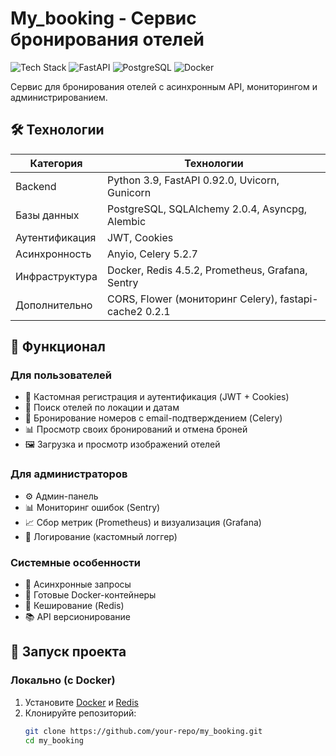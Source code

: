 # My_booking - Сервис бронирования отелей

![Tech Stack](https://img.shields.io/badge/Python-3.9-blue) ![FastAPI](https://img.shields.io/badge/FastAPI-0.92.0-green) ![PostgreSQL](https://img.shields.io/badge/PostgreSQL-13-blue) ![Docker](https://img.shields.io/badge/Docker-20.10-orange)

Сервис для бронирования отелей с асинхронным API, мониторингом и администрированием.

## 🛠 Технологии

| Категория       | Технологии                                                                 |
|-----------------|----------------------------------------------------------------------------|
| Backend         | Python 3.9, FastAPI 0.92.0, Uvicorn, Gunicorn                             |
| Базы данных     | PostgreSQL, SQLAlchemy 2.0.4, Asyncpg, Alembic                            |
| Аутентификация  | JWT, Cookies                                                              |
| Асинхронность   | Anyio, Celery 5.2.7                                                       |
| Инфраструктура  | Docker, Redis 4.5.2, Prometheus, Grafana, Sentry                          |
| Дополнительно   | CORS, Flower (мониторинг Celery), fastapi-cache2 0.2.1                    |

## 🌟 Функционал

### Для пользователей
- 🔐 Кастомная регистрация и аутентификация (JWT + Cookies)
- 🏨 Поиск отелей по локации и датам
- 📅 Бронирование номеров с email-подтверждением (Celery)
- 📊 Просмотр своих бронирований и отмена броней
- 🖼 Загрузка и просмотр изображений отелей

### Для администраторов
- ⚙️ Админ-панель
- 📊 Мониторинг ошибок (Sentry)
- 📈 Сбор метрик (Prometheus) и визуализация (Grafana)
- 📝 Логирование (кастомный логгер)

### Системные особенности
- 🚀 Асинхронные запросы
- 🐳 Готовые Docker-контейнеры
- 🔄 Кеширование (Redis)
- 📚 API версионирование

## 🚀 Запуск проекта

### Локально (с Docker)
1. Установите [Docker](https://docs.docker.com/get-docker/) и [Redis](https://redis.io/docs/getting-started/)
2. Клонируйте репозиторий:
   ```bash
   git clone https://github.com/your-repo/my_booking.git
   cd my_booking
